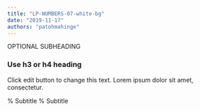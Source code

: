 ```yaml
---
title: "LP-NUMBERS-07-white-bg"
date: "2019-11-17"
authors: "patohmahinge"
---
```


OPTIONAL SUBHEADING

### Use h3 or h4 heading

Click edit button to change this text. Lorem ipsum dolor sit amet, consectetur.

% Subtitle % Subtitle
